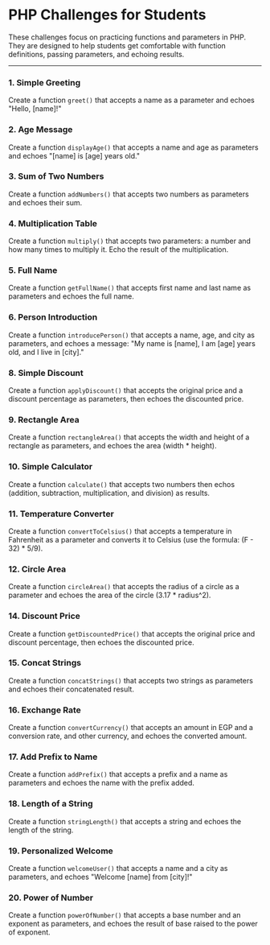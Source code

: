 # PHP Challenges for Students

These challenges focus on practicing functions and parameters in PHP. They are designed to help students get comfortable with function definitions, passing parameters, and echoing results.

---

### 1. **Simple Greeting**

Create a function `greet()` that accepts a name as a parameter and echoes "Hello, [name]!"

### 2. **Age Message**

Create a function `displayAge()` that accepts a name and age as parameters and echoes "[name] is [age] years old."

### 3. **Sum of Two Numbers**

Create a function `addNumbers()` that accepts two numbers as parameters and echoes their sum.

### 4. **Multiplication Table**

Create a function `multiply()` that accepts two parameters: a number and how many times to multiply it. Echo the result of the multiplication.

### 5. **Full Name**

Create a function `getFullName()` that accepts first name and last name as parameters and echoes the full name.

### 6. **Person Introduction**

Create a function `introducePerson()` that accepts a name, age, and city as parameters, and echoes a message: "My name is [name], I am [age] years old, and I live in [city]."

### 8. **Simple Discount**

Create a function `applyDiscount()` that accepts the original price and a discount percentage as parameters, then echoes the discounted price.

### 9. **Rectangle Area**

Create a function `rectangleArea()` that accepts the width and height of a rectangle as parameters, and echoes the area (width * height).

### 10. **Simple Calculator**

Create a function `calculate()` that accepts two numbers then echos (addition, subtraction, multiplication, and division) as results.

### 11. **Temperature Converter**

Create a function `convertToCelsius()` that accepts a temperature in Fahrenheit as a parameter and converts it to Celsius (use the formula: (F - 32) * 5/9).

### 12. **Circle Area**

Create a function `circleArea()` that accepts the radius of a circle as a parameter and echoes the area of the circle (3.17 * radius^2).

### 14. **Discount Price**

Create a function `getDiscountedPrice()` that accepts the original price and discount percentage, then echoes the discounted price.

### 15. **Concat Strings**

Create a function `concatStrings()` that accepts two strings as parameters and echoes their concatenated result.

### 16. **Exchange Rate**

Create a function `convertCurrency()` that accepts an amount in EGP and a conversion rate, and other currency, and echoes the converted amount.

### 17. **Add Prefix to Name**

Create a function `addPrefix()` that accepts a prefix and a name as parameters and echoes the name with the prefix added.

### 18. **Length of a String**

Create a function `stringLength()` that accepts a string and echoes the length of the string.

### 19. **Personalized Welcome**

Create a function `welcomeUser()` that accepts a name and a city as parameters, and echoes "Welcome [name] from [city]!"

### 20. **Power of Number**

Create a function `powerOfNumber()` that accepts a base number and an exponent as parameters, and echoes the result of base raised to the power of exponent.

